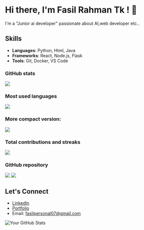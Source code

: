 # Hi there, I'm Fasil Rahman Tk ! 👋

I'm a "Junior ai developer" passionate about AI,web developer etc..

## Skills
- **Languages**: Python, Html, Java
- **Frameworks**: React, Node.js, Flask
- **Tools**: Git, Docker, VS Code

 ### GitHub stats
<img src="https://github-readme-stats.vercel.app/api?username=Fasiiltk&show_icons=true"/>

### Most used languages
<img src="https://github-readme-stats.vercel.app/api/top-langs?username=Fasiiltk"/>

### More compact version:
<img src="https://github-readme-stats.vercel.app/api/top-langs?username=Fasiiltk&layout=compact"/>

### Total contributions and streaks
<img src="https://github-readme-streak-stats.herokuapp.com/?user=Fasiiltk"/>

### GitHub repository
<img src="https://github-readme-stats.vercel.app/api/pin/?username=Fasiiltk&repo=github_profile"/>


<img src="https://github-readme-stats.vercel.app/api?username=Fasiiltk&show_icons=true&theme=dark"/>

## Let's Connect
- [LinkedIn](www.linkedin.com/in/fasil-rahman)
- [Portfolio](link)
- Email: fasilpersonal07@gmail.com

![Your GitHub Stats](https://github-readme-stats.vercel.app/api?username=your-username&show_icons=true&theme=radical)
